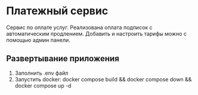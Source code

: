 # Платежный сервис

Сервис по оплате услуг. Реализована оплата подписок с автоматическим продлением. Добавить и настроить тарифы можно с помощью админ панели.

## Развертывание приложения
1. Заполнить .env файл
2. Запустить docker: docker compose build && docker compose down && docker compose up -d
